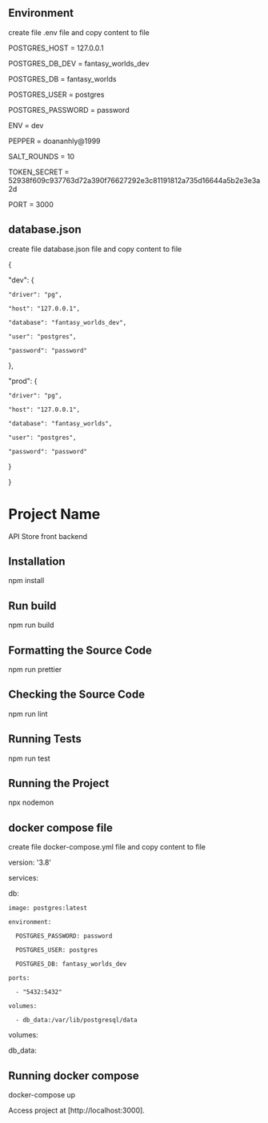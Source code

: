 ## Environment
create file .env file and copy content to file

POSTGRES_HOST = 127.0.0.1

POSTGRES_DB_DEV = fantasy_worlds_dev

POSTGRES_DB = fantasy_worlds

POSTGRES_USER = postgres

POSTGRES_PASSWORD = password

ENV = dev

PEPPER = doananhly@1999

SALT_ROUNDS = 10

TOKEN_SECRET = 52938f609c937763d72a390f76627292e3c81191812a735d16644a5b2e3e3a2d

PORT = 3000

## database.json
create file database.json file and copy content to file

{

  "dev": {

    "driver": "pg",

    "host": "127.0.0.1",

    "database": "fantasy_worlds_dev",

    "user": "postgres",

    "password": "password"

  },

  "prod": {

    "driver": "pg",

    "host": "127.0.0.1",

    "database": "fantasy_worlds",

    "user": "postgres",

    "password": "password"

  }

}
# Project Name
API Store front backend

## Installation
npm install

## Run build
npm run build

## Formatting the Source Code
npm run prettier

## Checking the Source Code
npm run lint

## Running Tests

npm run test

## Running the Project

npx nodemon

## docker compose file
create file docker-compose.yml file and copy content to file

version: '3.8'

services:

  db:

    image: postgres:latest

    environment:

      POSTGRES_PASSWORD: password

      POSTGRES_USER: postgres

      POSTGRES_DB: fantasy_worlds_dev

    ports:

      - "5432:5432"

    volumes:

      - db_data:/var/lib/postgresql/data

volumes:

  db_data:

## Running docker compose
docker-compose up


Access project at [http://localhost:3000].

